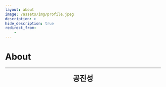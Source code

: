 ```yaml
---
layout: about
image: /assets/img/profile.jpeg
description: >
hide_description: true
redirect_from:
    -
---
```


# About

<!--author-->

---

<center>
<span style=
"font-size:170%;
font-weight:bold">
공진성
</span>
</center>

